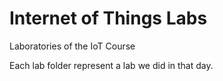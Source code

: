 # Internet of Things Labs
 Laboratories of the IoT Course

Each lab folder represent a lab we did in that day.